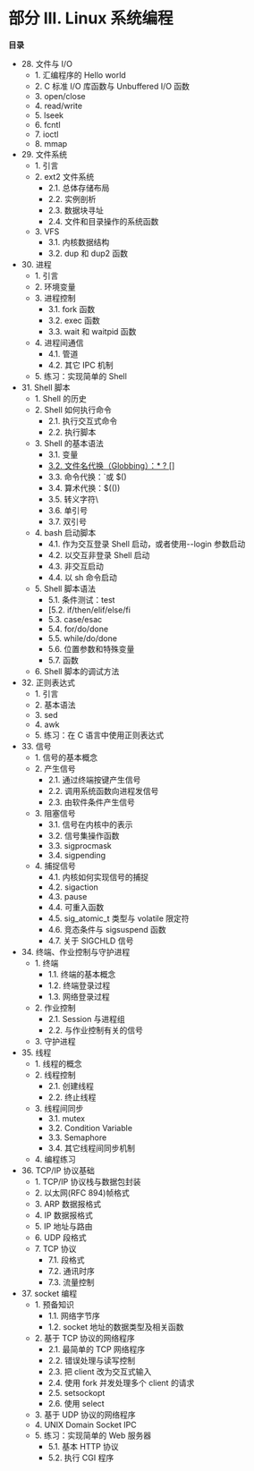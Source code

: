 # 部分 III. Linux 系统编程

**目录**

*   28\. 文件与 I/O
    *   1\. 汇编程序的 Hello world
    *   2\. C 标准 I/O 库函数与 Unbuffered I/O 函数
    *   3\. open/close
    *   4\. read/write
    *   5\. lseek
    *   6\. fcntl
    *   7\. ioctl
    *   8\. mmap
*   29\. 文件系统
    *   1\. 引言
    *   2\. ext2 文件系统
        *   2.1\. 总体存储布局
        *   2.2\. 实例剖析
        *   2.3\. 数据块寻址
        *   2.4\. 文件和目录操作的系统函数
    *   3\. VFS
        *   3.1\. 内核数据结构
        *   3.2\. dup 和 dup2 函数
*   30\. 进程
    *   1\. 引言
    *   2\. 环境变量
    *   3\. 进程控制
        *   3.1\. fork 函数
        *   3.2\. exec 函数
        *   3.3\. wait 和 waitpid 函数
    *   4\. 进程间通信
        *   4.1\. 管道
        *   4.2\. 其它 IPC 机制
    *   5\. 练习：实现简单的 Shell
*   31\. Shell 脚本
    *   1\. Shell 的历史
    *   2\. Shell 如何执行命令
        *   2.1\. 执行交互式命令
        *   2.2\. 执行脚本
    *   3\. Shell 的基本语法
        *   3.1\. 变量
        *   [3.2\. 文件名代换（Globbing）：* ? []](ch31s03.html#id2872839)
        *   3.3\. 命令代换：`或 $()
        *   3.4\. 算术代换：$(())
        *   3.5\. 转义字符\
        *   3.6\. 单引号
        *   3.7\. 双引号
    *   4\. bash 启动脚本
        *   4.1\. 作为交互登录 Shell 启动，或者使用--login 参数启动
        *   4.2\. 以交互非登录 Shell 启动
        *   4.3\. 非交互启动
        *   4.4\. 以 sh 命令启动
    *   5\. Shell 脚本语法
        *   5.1\. 条件测试：test
        *   [5.2\. if/then/elif/else/fi
        *   5.3\. case/esac
        *   5.4\. for/do/done
        *   5.5\. while/do/done
        *   5.6\. 位置参数和特殊变量
        *   5.7\. 函数
    *   6\. Shell 脚本的调试方法
*   32\. 正则表达式
    *   1\. 引言
    *   2\. 基本语法
    *   3\. sed
    *   4\. awk
    *   5\. 练习：在 C 语言中使用正则表达式
*   33\. 信号
    *   1\. 信号的基本概念
    *   2\. 产生信号
        *   2.1\. 通过终端按键产生信号
        *   2.2\. 调用系统函数向进程发信号
        *   2.3\. 由软件条件产生信号
    *   3\. 阻塞信号
        *   3.1\. 信号在内核中的表示
        *   3.2\. 信号集操作函数
        *   3.3\. sigprocmask
        *   3.4\. sigpending
    *   4\. 捕捉信号
        *   4.1\. 内核如何实现信号的捕捉
        *   4.2\. sigaction
        *   4.3\. pause
        *   4.4\. 可重入函数
        *   4.5\. sig_atomic_t 类型与 volatile 限定符
        *   4.6\. 竞态条件与 sigsuspend 函数
        *   4.7\. 关于 SIGCHLD 信号
*   34\. 终端、作业控制与守护进程
    *   1\. 终端
        *   1.1\. 终端的基本概念
        *   1.2\. 终端登录过程
        *   1.3\. 网络登录过程
    *   2\. 作业控制
        *   2.1\. Session 与进程组
        *   2.2\. 与作业控制有关的信号
    *   3\. 守护进程
*   35\. 线程
    *   1\. 线程的概念
    *   2\. 线程控制
        *   2.1\. 创建线程
        *   2.2\. 终止线程
    *   3\. 线程间同步
        *   3.1\. mutex
        *   3.2\. Condition Variable
        *   3.3\. Semaphore
        *   3.4\. 其它线程间同步机制
    *   4\. 编程练习
*   36\. TCP/IP 协议基础
    *   1\. TCP/IP 协议栈与数据包封装
    *   2\. 以太网(RFC 894)帧格式
    *   3\. ARP 数据报格式
    *   4\. IP 数据报格式
    *   5\. IP 地址与路由
    *   6\. UDP 段格式
    *   7\. TCP 协议
        *   7.1\. 段格式
        *   7.2\. 通讯时序
        *   7.3\. 流量控制
*   37\. socket 编程
    *   1\. 预备知识
        *   1.1\. 网络字节序
        *   1.2\. socket 地址的数据类型及相关函数
    *   2\. 基于 TCP 协议的网络程序
        *   2.1\. 最简单的 TCP 网络程序
        *   2.2\. 错误处理与读写控制
        *   2.3\. 把 client 改为交互式输入
        *   2.4\. 使用 fork 并发处理多个 client 的请求
        *   2.5\. setsockopt
        *   2.6\. 使用 select
    *   3\. 基于 UDP 协议的网络程序
    *   4\. UNIX Domain Socket IPC
    *   5\. 练习：实现简单的 Web 服务器
        *   5.1\. 基本 HTTP 协议
        *   5.2\. 执行 CGI 程序